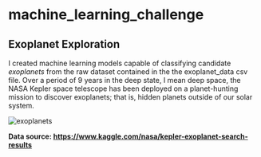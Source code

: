 # machine_learning_challenge
## Exoplanet Exploration

I created machine learning models capable of classifying candidate *exoplanets* from the raw dataset contained in the the exoplanet_data csv file. Over a period of 9 years in the deep state, I mean deep space, the NASA Kepler space telescope has been deployed on a planet-hunting mission to discover exoplanets; that is, hidden planets outside of our solar system.

![exoplanets](https://user-images.githubusercontent.com/54033512/73578769-18a3aa00-4446-11ea-8af8-9ab9b488363d.jpg)

**Data source: https://www.kaggle.com/nasa/kepler-exoplanet-search-results**
